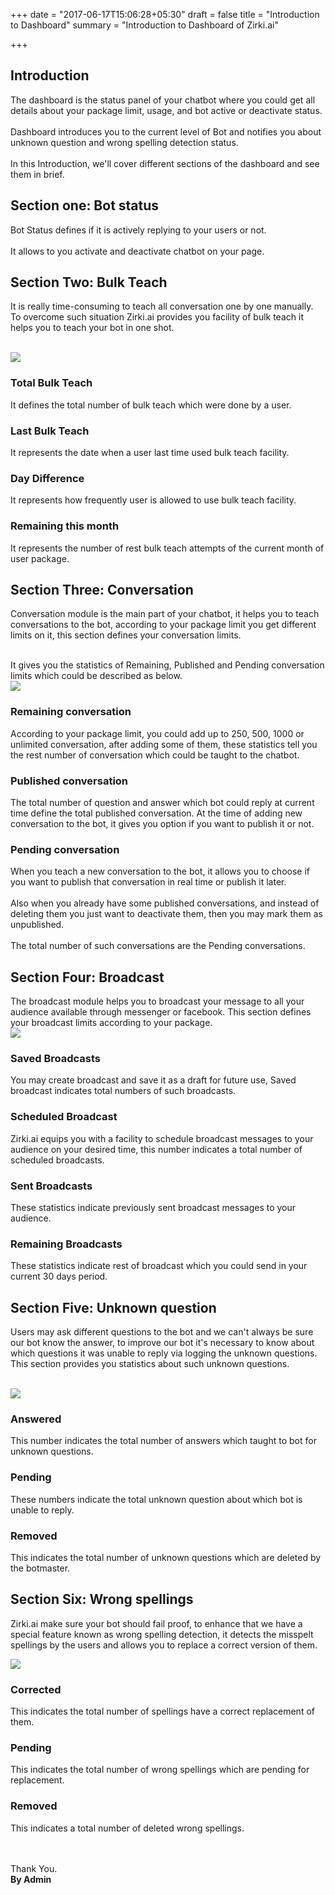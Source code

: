 +++
date = "2017-06-17T15:06:28+05:30"
draft = false
title = "Introduction to Dashboard"
summary = "Introduction to Dashboard of Zirki.ai"

+++

<section markdown=1 id="intro-section" class="doc-section">


<h2>Introduction</h2>


The dashboard is the status panel of your chatbot where you could get all details about your package limit, usage, and bot active or deactivate status.
<br /><br />
Dashboard introduces you to the current level of Bot and notifies you about unknown question and wrong spelling detection status.
<br /><br />
In this Introduction, we'll cover different sections of the dashboard and see them in brief.

</section>

<section markdown=1 id="bot-status" class="doc-section">


<h2>Section one: Bot status</h2>


Bot Status defines if it is actively replying to your users or not. 
<br /><br />
It allows to you activate and deactivate chatbot on your page.

</section>

<section markdown=1 id="bulk-teach-status" class="doc-section">

<h2>Section Two: Bulk Teach</h2>

It is really time-consuming to teach all conversation one by one manually. To overcome such situation Zirki.ai provides you facility of bulk teach it helps you to teach your bot in one shot.

<br/>

<img src="https://zirkidocs.gitlab.io/assets/images/Introduction to dashboard/bulk teach.png" class="post-image" />



<div markdown=1 id="steps1" class="section-block">

<h3>Total Bulk Teach</h3>

It defines the total number of bulk teach which were done by a user.

</div>

<div markdown=1 id="steps2" class="section-block">

<h3>Last Bulk Teach</h3>

It represents the date when a user last time used bulk teach facility.

</div>

<div markdown=1 id="steps3" class="section-block">

<h3>Day Difference</h3>

It represents how frequently user is allowed to use bulk teach facility.

</div>

<div markdown=1 id="steps4" class="section-block">

<h3>Remaining this month</h3>

It represents the number of rest bulk teach attempts of the current month of user package.

</div>

</section>


<section markdown=1 id="conversation-section" class="doc-section">

<h2>Section Three: Conversation</h2>

Conversation module is the main part of your chatbot, it helps you to teach conversations to the bot, according to your package limit you get different limits on it, this section defines your conversation limits.
<br /><br />

It gives you the statistics of Remaining, Published and Pending conversation limits which could be described as below.
<br/>
<img src="https://zirkidocs.gitlab.io/assets/images/Introduction to dashboard/Conversation.png" class="post-image" />

<div markdown=1 id="con1" class="section-block">

<h3>Remaining conversation</h3>

According to your package limit, you could add up to 250, 500, 1000 or unlimited conversation, after adding some of them, these statistics tell you the rest number of conversation which could be taught to the chatbot.

</div>

<div markdown=1 id="con2" class="section-block">

<h3>Published conversation</h3>

The total number of question and answer which bot could reply at current time define the total published conversation. At the time of adding new conversation to the bot, it gives you option if you want to publish it or not. 

</div>

<div markdown=1 id="con3" class="section-block">

<h3>Pending conversation</h3>

When you teach a new conversation to the bot, it allows you to choose if you want to publish that conversation in real time or publish it later.
<br /><br />
Also when you already have some published conversations, and instead of deleting them you just want to deactivate them, then you may mark them as unpublished.
<br /><br />
The total number of such conversations are the Pending conversations.

</div>

</section>

<section markdown=1 id="broadcast-section" class="doc-section">

<h2>Section Four: Broadcast</h2>

The broadcast module helps you to broadcast your message to all your audience available through messenger or facebook. This section defines your broadcast limits according to your package. 
<br/>
<img src="https://zirkidocs.gitlab.io/assets/images/Introduction to dashboard/Broadcast.png" class="post-image" />

<div markdown=1 id="broad1" class="section-block">

<h3>Saved Broadcasts</h3>

You may create broadcast and save it as a draft for future use, Saved broadcast indicates total numbers of such broadcasts.

</div>

<div markdown=1 id="broad2" class="section-block">

<h3>Scheduled Broadcast</h3>

Zirki.ai equips you with a facility to schedule broadcast messages to your audience on your desired time, this number indicates a total number of scheduled broadcasts. 

</div>

<div markdown=1 id="broad3" class="section-block">

<h3>Sent Broadcasts</h3>

These statistics indicate previously sent broadcast messages to your audience. 

</div>

<div markdown=1 id="broad3" class="section-block">

<h3>Remaining Broadcasts</h3>

These statistics indicate rest of broadcast which you could send in your current 30 days period. 

</div>

</section>

<section markdown=1 id="uk-section" class="doc-section">

<h2>Section Five: Unknown question</h2>

Users may ask different questions to the bot and we can't always be sure our bot know the answer, to improve our bot it's necessary to know about which questions it was unable to reply via logging the unknown questions. This section provides you statistics about such unknown questions.

<br />
<img src="https://zirkidocs.gitlab.io/assets/images/Introduction to dashboard/Unknown question.png" class="post-image" />


<div markdown=1 id="uk1" class="section-block">

<h3>Answered</h3>

This number indicates the total number of answers which taught to bot for unknown questions.

</div>

<div markdown=1 id="uk2" class="section-block">

<h3>Pending</h3>

These numbers indicate the total unknown question about which bot is unable to reply. 

</div>

<div markdown=1 id="uk3" class="section-block">

<h3>Removed</h3>

This indicates the total number of unknown questions which are deleted by the botmaster.

</div>

</section>


<section markdown=1 id="spellings-section" class="doc-section">

<h2>Section Six: Wrong spellings</h2>

Zirki.ai make sure your bot should fail proof, to enhance that we have a special feature known as wrong spelling detection, it detects the misspelt spellings by the users and allows you to replace a correct version of them.
<br/>

<img src="https://zirkidocs.gitlab.io/assets/images/Introduction to dashboard/spellings.png" class="post-image" />

<div markdown=1 id="spellings1" class="section-block">

<h3>Corrected</h3>

This indicates the total number of spellings have a correct replacement of them. 

</div>

<div markdown=1 id="spellings2" class="section-block">

<h3>Pending</h3>

This indicates the total number of wrong spellings which are pending for replacement.

</div>

<div markdown=1 id="spellings3" class="section-block">

<h3>Removed</h3>

This indicates a total number of deleted wrong spellings.

</div>

<br /><br />
Thank You.<br />
<b>By Admin</b>
</section>
